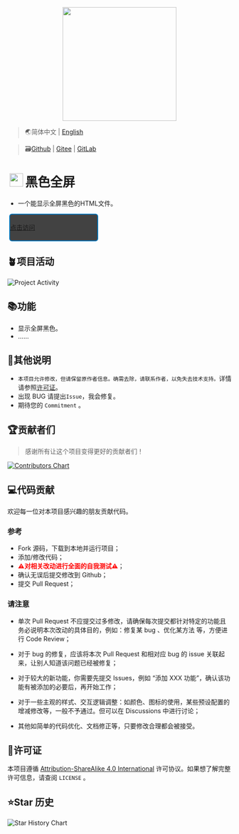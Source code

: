 <p align="center">
    <img height="256" src='https://Tools.PJ568.eu.org/img/icon.svg' />
</p>

> 🌏简体中文 | [English](./README_EN.md)

> 🗃️[Github](https://github.com/PJ-568/Black_screen) | [Gitee](https://gitee.com/PJ-568/Black_screen) | [GitLab](https://gitLab.com/PJ-568/Black_screen)

# <img height="30" style="margin: -3px 5px;" src="https://Tools.PJ568.eu.org/img/icon.svg"/>黑色全屏

* 一个能显示全屏黑色的HTML文件。

<a style="font-size:14px;margin:10px 0.8%;border:2px solid #0277BD;border-radius:6px;background:#424242;width:200px;min-height:62px;line-height:20px;box-sizing:border-box;display:flex;align-items:center" href="https://tools.pj568.eu.org/incert/?link=/lib/tools/Black_screen/">点击访问</a>

## 🪴项目活动

![Project Activity](https://repobeats.axiom.co/api/embed/ba165b608e164d24000159867895d9e62a315fab.svg "Repobeats analytics image")

## 📚功能

* 显示全屏黑色。
* ……

## 📖其他说明

* `本项目允许修改，但请保留原作者信息。确需去除，请联系作者，以免失去技术支持。`详情请参照[许可证](./LICENSE)。
* 出现 BUG 请提出`Issue`，我会修复。
* 期待您的 `Commitment` 。

## 🏆贡献者们

> 感谢所有让这个项目变得更好的贡献者们！

[![Contributors Chart](https://contrib.rocks/image?repo=PJ-568/Black_screen)](https://github.com/PJ-568/Black_screen/graphs/contributors)

## 💻代码贡献

欢迎每一位对本项目感兴趣的朋友贡献代码。

### 参考

* Fork 源码，下载到本地并运行项目；
* 添加/修改代码；
* <b style="color:red">⚠️对相关改动进行全面的自我测试⚠️</b>；
* 确认无误后提交修改到 Github；
* 提交 Pull Request；

### 请注意

* 单次 Pull Request 不应提交过多修改，请确保每次提交都针对特定的功能且务必说明本次改动的具体目的，例如：修复某 bug 、优化某方法 等，方便进行 Code Review；
* 对于 bug 的修复，应该将本次 Pull Request 和相对应 bug 的 issue 关联起来，让别人知道该问题已经被修复；
* 对于较大的新功能，你需要先提交 Issues，例如 “添加 XXX 功能”，确认该功能有被添加的必要后，再开始工作；
* 对于一些主观的样式、交互逻辑调整：如颜色、图标的使用，某些预设配置的增减修改等，一般不予通过。但可以在 Discussions 中进行讨论；

* 其他如简单的代码优化、文档修正等，只要修改合理都会被接受。

## 📄许可证

本项目遵循 [Attribution-ShareAlike 4.0 International](./LICENSE) 许可协议。如果想了解完整许可信息，请查阅 `LICENSE` 。

## ⭐Star 历史

![Star History Chart](https://api.star-history.com/svg?repos=PJ-568/Black_screen&type=Date)
